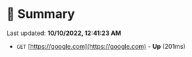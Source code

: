 # 📖 Summary
Last updated: **10/10/2022, 12:41:23 AM**

- `GET` [https://google.com](https://google.com) - **Up** (201ms)
